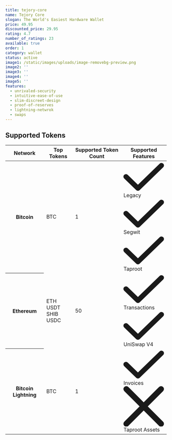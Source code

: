 ```yaml
---
title: tejory-core
name: Tejory Core
slogan: The World's Easiest Hardware Wallet
price: 49.95
discounted_price: 29.95
rating: 4.7
number_of_ratings: 23
available: true
order: 1
category: wallet
status: active
image1: /static/images/uploads/image-removebg-preview.png
image2: ''
image3: ''
image4: ''
image5: ''
features:
  - unrivaled-security
  - intuitive-ease-of-use
  - slim-discreet-design
  - proof-of-reserves
  - lightning-netwrok
  - swaps
---
```

## Supported Tokens

<div class="relative overflow-x-auto shadow-md sm:rounded-lg">
    <table class="w-full text-sm text-left rtl:text-right text-zinc-500 dark:text-zinc-400 align-top [&_td]:align-top [&_th]:align-top">
        <thead class="text-xs text-zinc-700 uppercase bg-zinc-50 dark:bg-zinc-700 dark:text-zinc-400">
            <tr>
                <th scope="col" class="px-6 py-3">
                    Network
                </th>
                <th scope="col" class="px-6 py-3">
                    Top Tokens
                </th>
                <th scope="col" class="px-6 py-3">
                    Supported Token Count
                </th>
                <th scope="col" class="px-6 py-3">
                    Supported Features
                </th>
            </tr>
        </thead>
        <tbody>
            <tr class="bg-white border-b dark:bg-zinc-800 dark:border-zinc-700 border-zinc-200">
                <th scope="row" class="px-6 py-4 font-medium text-zinc-900 whitespace-nowrap dark:text-white">
                    Bitcoin
                </th>
                <td class="px-6 py-4">
                    BTC
                </td>
                <td class="px-6 py-4">
                    1
                </td>
                <td class="px-6 py-4 space-y-2">
<div class="flex gap-4"><svg class="w-3 h-3 text-green-500" aria-hidden="true" xmlns="http://www.w3.org/2000/svg" fill="none" viewBox="0 0 16 12"><path stroke="currentColor" stroke-linecap="round" stroke-linejoin="round" stroke-width="2" d="M1 5.917 5.724 10.5 15 1.5"/></svg> Legacy</div>

<div class="flex gap-4"><svg class="w-3 h-3 text-green-500" aria-hidden="true" xmlns="http://www.w3.org/2000/svg" fill="none" viewBox="0 0 16 12"><path stroke="currentColor" stroke-linecap="round" stroke-linejoin="round" stroke-width="2" d="M1 5.917 5.724 10.5 15 1.5"/></svg> Segwit</div>

<div class="flex gap-4"><svg class="w-3 h-3 text-green-500" aria-hidden="true" xmlns="http://www.w3.org/2000/svg" fill="none" viewBox="0 0 16 12"><path stroke="currentColor" stroke-linecap="round" stroke-linejoin="round" stroke-width="2" d="M1 5.917 5.724 10.5 15 1.5"/></svg> Taproot</div>
                </td>
            </tr>
            <tr class="bg-white border-b dark:bg-zinc-800 dark:border-zinc-700 border-zinc-200">
                <th scope="row" class="px-6 py-4 font-medium text-zinc-900 whitespace-nowrap dark:text-white">
                    Ethereum
                </th>
                <td class="px-6 py-4">
                    ETH<br/>USDT<br/>SHIB<br/>USDC
                </td>
                <td class="px-6 py-4">
                    50
                </td>
                <td class="px-6 py-4 space-y-2">
<div class="flex gap-4"><svg class="w-3 h-3 text-green-500" aria-hidden="true" xmlns="http://www.w3.org/2000/svg" fill="none" viewBox="0 0 16 12"><path stroke="currentColor" stroke-linecap="round" stroke-linejoin="round" stroke-width="2" d="M1 5.917 5.724 10.5 15 1.5"/></svg> Transactions</div>

<div class="flex gap-4"><svg class="w-3 h-3 text-green-500" aria-hidden="true" xmlns="http://www.w3.org/2000/svg" fill="none" viewBox="0 0 16 12"><path stroke="currentColor" stroke-linecap="round" stroke-linejoin="round" stroke-width="2" d="M1 5.917 5.724 10.5 15 1.5"/></svg> UniSwap V4</div>
                </td>
            </tr>
            <tr class="bg-white border-b dark:bg-zinc-800 dark:border-zinc-700 border-zinc-200">
                <th scope="row" class="px-6 py-4 font-medium text-zinc-900 whitespace-nowrap dark:text-white">
                    Bitcoin Lightning
                </th>
                <td class="px-6 py-4">
                    BTC
                </td>
                <td class="px-6 py-4">
                    1
                </td>
                <td class="px-6 py-4 space-y-2">
<div class="flex gap-4"><svg class="w-3 h-3 text-green-500" aria-hidden="true" xmlns="http://www.w3.org/2000/svg" fill="none" viewBox="0 0 16 12"><path stroke="currentColor" stroke-linecap="round" stroke-linejoin="round" stroke-width="2" d="M1 5.917 5.724 10.5 15 1.5"/></svg> Invoices</div>

<div class="flex gap-4"><svg class="w-3 h-3 text-red-500" aria-hidden="true" xmlns="http://www.w3.org/2000/svg" fill="none" viewBox="0 0 14 14"><path stroke="currentColor" stroke-linecap="round" stroke-linejoin="round" stroke-width="2" d="m1 1 6 6m0 0 6 6M7 7l6-6M7 7l-6 6"/></svg> Taproot Assets</div>
                </td>
            </tr>
        </tbody>
    </table>
</div>
